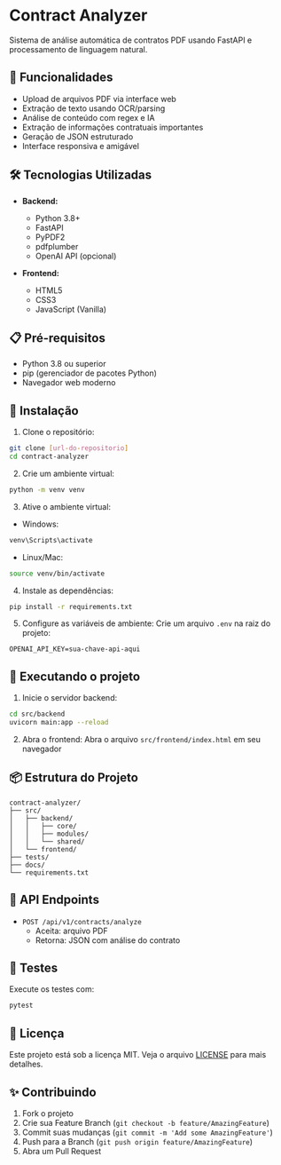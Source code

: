 # Contract Analyzer

Sistema de análise automática de contratos PDF usando FastAPI e processamento de linguagem natural.

## 🚀 Funcionalidades

- Upload de arquivos PDF via interface web
- Extração de texto usando OCR/parsing
- Análise de conteúdo com regex e IA
- Extração de informações contratuais importantes
- Geração de JSON estruturado
- Interface responsiva e amigável

## 🛠️ Tecnologias Utilizadas

- **Backend:**
  - Python 3.8+
  - FastAPI
  - PyPDF2
  - pdfplumber
  - OpenAI API (opcional)

- **Frontend:**
  - HTML5
  - CSS3
  - JavaScript (Vanilla)

## 📋 Pré-requisitos

- Python 3.8 ou superior
- pip (gerenciador de pacotes Python)
- Navegador web moderno

## 🔧 Instalação

1. Clone o repositório:
```bash
git clone [url-do-repositorio]
cd contract-analyzer
```

2. Crie um ambiente virtual:
```bash
python -m venv venv
```

3. Ative o ambiente virtual:
- Windows:
```bash
venv\Scripts\activate
```
- Linux/Mac:
```bash
source venv/bin/activate
```

4. Instale as dependências:
```bash
pip install -r requirements.txt
```

5. Configure as variáveis de ambiente:
Crie um arquivo `.env` na raiz do projeto:
```env
OPENAI_API_KEY=sua-chave-api-aqui
```

## 🚀 Executando o projeto

1. Inicie o servidor backend:
```bash
cd src/backend
uvicorn main:app --reload
```

2. Abra o frontend:
Abra o arquivo `src/frontend/index.html` em seu navegador

## 📦 Estrutura do Projeto

```
contract-analyzer/
├── src/
│   ├── backend/
│   │   ├── core/
│   │   ├── modules/
│   │   └── shared/
│   └── frontend/
├── tests/
├── docs/
└── requirements.txt
```

## 📄 API Endpoints

- `POST /api/v1/contracts/analyze`
  - Aceita: arquivo PDF
  - Retorna: JSON com análise do contrato

## 🧪 Testes

Execute os testes com:
```bash
pytest
```

## 📝 Licença

Este projeto está sob a licença MIT. Veja o arquivo [LICENSE](LICENSE) para mais detalhes.

## ✨ Contribuindo

1. Fork o projeto
2. Crie sua Feature Branch (`git checkout -b feature/AmazingFeature`)
3. Commit suas mudanças (`git commit -m 'Add some AmazingFeature'`)
4. Push para a Branch (`git push origin feature/AmazingFeature`)
5. Abra um Pull Request